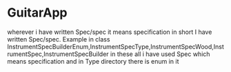 # GuitarApp

wherever i have written Spec/spec it means specification in short I have written Spec/spec. Example in class InstrumentSpecBuilderEnum,InstrumentSpecType,InstrumentSpecWood,InstrumentSpec,InstrumentSpecBuilder
in these all i have used Spec which means specification and in Type directory there is enum in it
